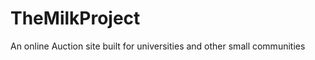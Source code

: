 TheMilkProject
==============

An online Auction site built for universities and other small communities
